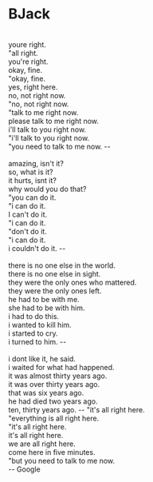 # BJack
 <br />
youre right. <br />
"all right. <br />
you're right. <br />
okay, fine. <br />
"okay, fine. <br />
yes, right here. <br />
no, not right now. <br />
"no, not right now. <br />
"talk to me right now. <br />
please talk to me right now. <br />
i'll talk to you right now. <br />
"i'll talk to you right now. <br />
"you need to talk to me now. -- <br />
 <br />
amazing, isn't it? <br />
so, what is it? <br />
it hurts, isnt it? <br />
why would you do that? <br />
"you can do it. <br />
"i can do it. <br />
I can't do it. <br />
"i can do it. <br />
"don't do it. <br />
"i can do it. <br />
i couldn't do it. -- <br />
 <br />
there is no one else in the world. <br />
there is no one else in sight. <br />
they were the only ones who mattered. <br />
they were the only ones left. <br />
he had to be with me. <br />
she had to be with him. <br />
i had to do this. <br />
i wanted to kill him. <br />
i started to cry. <br />
i turned to him. -- <br />
 <br />
i dont like it, he said. <br />
i waited for what had happened. <br />
it was almost thirty years ago. <br />
it was over thirty years ago. <br />
that was six years ago. <br />
he had died two years ago. <br />
ten, thirty years ago. -- "it's all right here. <br />
"everything is all right here. <br />
"it's all right here. <br />
it's all right here. <br />
we are all right here. <br />
come here in five minutes. <br />
"but you need to talk to me now. <br />
-- Google
